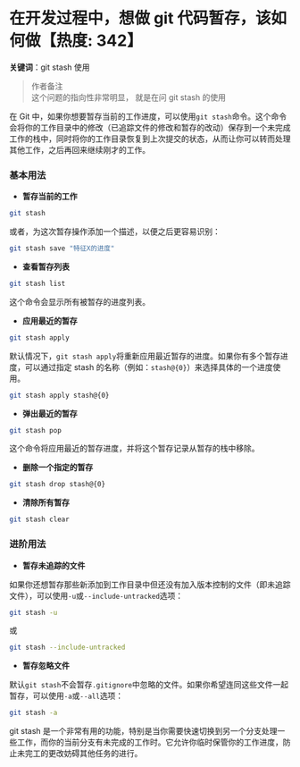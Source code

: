 # 在开发过程中，想做 git 代码暂存，该如何做【热度: 342】

**关键词**：git stash 使用

> 作者备注  
> 这个问题的指向性非常明显， 就是在问 git stash 的使用

在 Git 中，如果你想要暂存当前的工作进度，可以使用`git stash`命令。这个命令会将你的工作目录中的修改（已追踪文件的修改和暂存的改动）保存到一个未完成工作的栈中，同时将你的工作目录恢复到上次提交的状态，从而让你可以转而处理其他工作，之后再回来继续刚才的工作。

### 基本用法

- **暂存当前的工作**

```bash
git stash
```

或者，为这次暂存操作添加一个描述，以便之后更容易识别：

```bash
git stash save "特征X的进度"
```

- **查看暂存列表**

```bash
git stash list
```

这个命令会显示所有被暂存的进度列表。

- **应用最近的暂存**

```bash
git stash apply
```

默认情况下，`git stash apply`将重新应用最近暂存的进度。如果你有多个暂存进度，可以通过指定 stash 的名称（例如：`stash@{0}`）来选择具体的一个进度使用。

```bash
git stash apply stash@{0}
```

- **弹出最近的暂存**

```bash
git stash pop
```

这个命令将应用最近的暂存进度，并将这个暂存记录从暂存的栈中移除。

- **删除一个指定的暂存**

```bash
git stash drop stash@{0}
```

- **清除所有暂存**

```bash
git stash clear
```

### 进阶用法

- **暂存未追踪的文件**

如果你还想暂存那些新添加到工作目录中但还没有加入版本控制的文件（即未追踪文件），可以使用`-u`或`--include-untracked`选项：

```bash
git stash -u
```

或

```bash
git stash --include-untracked
```

- **暂存忽略文件**

默认`git stash`不会暂存`.gitignore`中忽略的文件。如果你希望连同这些文件一起暂存，可以使用`-a`或`--all`选项：

```bash
git stash -a
```

git stash 是一个非常有用的功能，特别是当你需要快速切换到另一个分支处理一些工作，而你的当前分支有未完成的工作时。它允许你临时保管你的工作进度，防止未完工的更改妨碍其他任务的进行。